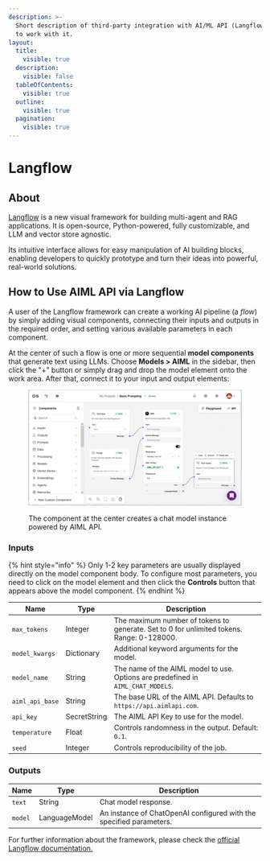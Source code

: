 ```yaml
---
description: >-
  Short description of third-party integration with AI/ML API (Langflow) and how
  to work with it.
layout:
  title:
    visible: true
  description:
    visible: false
  tableOfContents:
    visible: true
  outline:
    visible: true
  pagination:
    visible: true
---
```


# Langflow

## About

[Langflow](https://www.langflow.org/) is a new visual framework for building multi-agent and RAG applications. It is open-source, Python-powered, fully customizable, and LLM and vector store agnostic.

Its intuitive interface allows for easy manipulation of AI building blocks, enabling developers to quickly prototype and turn their ideas into powerful, real-world solutions.

## How to Use AIML API via Langflow

A user of the Langflow framework can create a working AI pipeline (a _flow_) by simply adding visual components, connecting their inputs and outputs in the required order, and setting various available parameters in each component.&#x20;

At the center of such a flow is one or more sequential **model components** that generate text using LLMs. Choose **Models > AIML** in the sidebar, then click the "+" button or simply drag and drop the model element onto the work area. After that, connect it to your input and output elements:

<figure><img src="../.gitbook/assets/langflow aimlapi flow.png" alt=""><figcaption><p>The component at the center creates a chat model instance powered by AIML API.</p></figcaption></figure>

### Inputs <a href="#inputs" id="inputs"></a>

{% hint style="info" %}
Only 1-2 key parameters are usually displayed directly on the model component body. To configure most parameters, you need to click on the model element and then click the **Controls** button that appears above the model component.
{% endhint %}

| Name            | Type         | Description                                                                               |
| --------------- | ------------ | ----------------------------------------------------------------------------------------- |
| `max_tokens`    | Integer      | The maximum number of tokens to generate. Set to 0 for unlimited tokens. Range: 0-128000. |
| `model_kwargs`  | Dictionary   | Additional keyword arguments for the model.                                               |
| `model_name`    | String       | The name of the AIML model to use. Options are predefined in `AIML_CHAT_MODELS`.          |
| `aiml_api_base` | String       | The base URL of the AIML API. Defaults to `https://api.aimlapi.com`.                      |
| `api_key`       | SecretString | The AIML API Key to use for the model.                                                    |
| `temperature`   | Float        | Controls randomness in the output. Default: `0.1`.                                        |
| `seed`          | Integer      | Controls reproducibility of the job.                                                      |

### Outputs <a href="#outputs" id="outputs"></a>

| Name    | Type          | Description                                                         |
| ------- | ------------- | ------------------------------------------------------------------- |
| `text`  | String        | Chat model response.                                                |
| `model` | LanguageModel | An instance of ChatOpenAI configured with the specified parameters. |

For further information about the framework, please check the [official Langflow documentation.](https://docs.langflow.org/)
